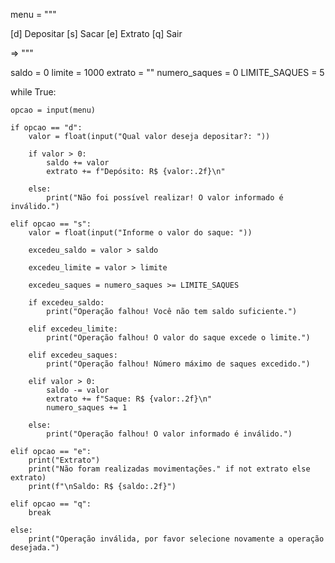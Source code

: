 menu = """

[d] Depositar
[s] Sacar
[e] Extrato
[q] Sair

=> """

saldo = 0
limite = 1000
extrato = ""
numero_saques = 0
LIMITE_SAQUES = 5

while True:

    opcao = input(menu)

    if opcao == "d":
        valor = float(input("Qual valor deseja depositar?: "))

        if valor > 0:
            saldo += valor
            extrato += f"Depósito: R$ {valor:.2f}\n"

        else:
            print("Não foi possível realizar! O valor informado é inválido.")

    elif opcao == "s":
        valor = float(input("Informe o valor do saque: "))

        excedeu_saldo = valor > saldo

        excedeu_limite = valor > limite

        excedeu_saques = numero_saques >= LIMITE_SAQUES

        if excedeu_saldo:
            print("Operação falhou! Você não tem saldo suficiente.")

        elif excedeu_limite:
            print("Operação falhou! O valor do saque excede o limite.")

        elif excedeu_saques:
            print("Operação falhou! Número máximo de saques excedido.")

        elif valor > 0:
            saldo -= valor
            extrato += f"Saque: R$ {valor:.2f}\n"
            numero_saques += 1

        else:
            print("Operação falhou! O valor informado é inválido.")

    elif opcao == "e":
        print("Extrato")
        print("Não foram realizadas movimentações." if not extrato else extrato)
        print(f"\nSaldo: R$ {saldo:.2f}")

    elif opcao == "q":
        break

    else:
        print("Operação inválida, por favor selecione novamente a operação desejada.")
